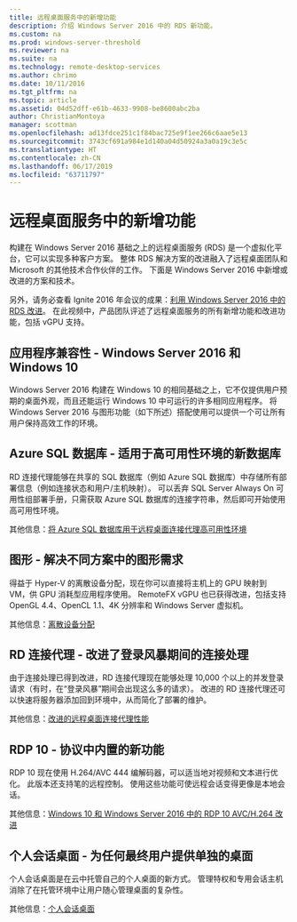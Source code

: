 ```yaml
---
title: 远程桌面服务中的新增功能
description: 介绍 Windows Server 2016 中的 RDS 新功能。
ms.custom: na
ms.prod: windows-server-threshold
ms.reviewer: na
ms.suite: na
ms.technology: remote-desktop-services
ms.author: chrimo
ms.date: 10/11/2016
ms.tgt_pltfrm: na
ms.topic: article
ms.assetid: 04d52dff-e61b-4633-9908-be8600abc2ba
author: ChristianMontoya
manager: scottman
ms.openlocfilehash: ad13fdce251c1f84bac725e9f1ee266c6aae5e13
ms.sourcegitcommit: 3743cf691a984e1d140a04d50924a3a0a19c3e5c
ms.translationtype: HT
ms.contentlocale: zh-CN
ms.lasthandoff: 06/17/2019
ms.locfileid: "63711797"
---
```

# <a name="whats-new-in-remote-desktop-services"></a>远程桌面服务中的新增功能

构建在 Windows Server 2016 基础之上的远程桌面服务 (RDS) 是一个虚拟化平台，它可以实现多种客户方案。 整体 RDS 解决方案的改进融入了远程桌面团队和 Microsoft 的其他技术合作伙伴的工作。 下面是 Windows Server 2016 中新增或改进的方案和技术。

另外，请务必查看 Ignite 2016 年会议的成果：[利用 Windows Server 2016 中的 RDS 改进](https://channel9.msdn.com/Events/Ignite/2016/BRK3098)。 在此视频中，产品团队评述了远程桌面服务的所有新增功能和改进功能，包括 vGPU 支持。 

## <a name="app-compatibility---windows-server-2016-and-windows-10"></a>应用程序兼容性 - Windows Server 2016 和 Windows 10
Windows Server 2016 构建在 Windows 10 的相同基础之上，它不仅提供用户预期的桌面外观，而且还能运行 Windows 10 中可运行的许多相同应用程序。 将 Windows Server 2016 与图形功能（如下所述）搭配使用可以提供一个可让所有用户保持高效工作的环境。 

## <a name="azure-sql-database---the-new-database-for-your-highly-available-environment"></a>Azure SQL 数据库 - 适用于高可用性环境的新数据库
RD 连接代理能够在共享的 SQL 数据库（例如 Azure SQL 数据库）中存储所有部署信息（例如连接状态和用户/主机映射）。 可以丢弃 SQL Server Always On 可用性组部署手册，只需获取 Azure SQL 数据库的连接字符串，然后即可开始使用高可用性环境。

其他信息：[将 Azure SQL 数据库用于远程桌面连接代理高可用性环境](https://blogs.technet.microsoft.com/enterprisemobility/2016/05/03/new-windows-server-2016-capability-use-azure-sql-db-for-your-remote-desktop-connection-broker-high-availability-environment/)

## <a name="graphics---solving-graphics-needs-across-various-scenarios"></a>图形 - 解决不同方案中的图形需求
得益于 Hyper-V 的离散设备分配，现在你可以直接将主机上的 GPU 映射到 VM，供 GPU 消耗型应用程序使用。 RemoteFX vGPU 也已获得改进，包括支持 OpenGL 4.4、OpenCL 1.1、4K 分辨率和 Windows Server 虚拟机。

其他信息：[离散设备分配](https://blogs.technet.microsoft.com/virtualization/2015/11/)

## <a name="rd-connection-broker---improved-connection-handling-during-logon-storms"></a>RD 连接代理 - 改进了登录风暴期间的连接处理
由于连接处理已得到改进，RD 连接代理现在能够处理 10,000 个以上的并发登录请求（有时，在“登录风暴”期间会出现这么多的请求）。 改进的 RD 连接代理还可以快速将服务器添加回到环境中，从而简化了部署的维护。

其他信息：[改进的远程桌面连接代理性能](https://blogs.technet.microsoft.com/enterprisemobility/2015/12/15/improved-remote-desktop-connection-broker-performance-with-windows-server-2016-and-windows-server-2012-r2-hotfix-kb3091411/)

## <a name="rdp-10---new-capabilities-built-into-the-protocol"></a>RDP 10 - 协议中内置的新功能
RDP 10 现在使用 H.264/AVC 444 编解码器，可以适当地对视频和文本进行优化。 此版本还支持笔的远程控制。 使用这些功能可使远程会话变得更像是本地会话。  

其他信息：[Windows 10 和 Windows Server 2016 中的 RDP 10 AVC/H.264 改进](https://blogs.technet.microsoft.com/enterprisemobility/2016/01/11/remote-desktop-protocol-rdp-10-avch-264-improvements-in-windows-10-and-windows-server-2016-technical-preview/)

## <a name="personal-session-desktops---providing-individual-desktops-to-any-end-user"></a>个人会话桌面 - 为任何最终用户提供单独的桌面
个人会话桌面是在云中托管自己的个人桌面的新方式。 管理特权和专用会话主机消除了在托管环境中让用户随心管理桌面的复杂性。

其他信息：[个人会话桌面](rds-personal-session-desktops.md)

